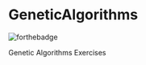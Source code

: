 # GeneticAlgorithms
![forthebadge](https://forthebadge.com/images/badges/made-with-c-sharp.svg)
<p>Genetic Algorithms Exercises</p>
